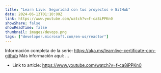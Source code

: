 ```yaml
---
title: "Learn Live: Seguridad con tus proyectos e GitHub"
date: 2024-06-13T01:10:00Z
link: https://www.youtube.com/watch?v=f-ca8iPPKn0
showShare: false
showReadTime: false
thumbnail: images/devops.png
tags: ["developer.microsoft.com/en-us/reactor"]
---
```

Información completa de la serie: https://aka.ms/learnlive-certificate-con-github Más información aquí: ...

- Link to article: https://www.youtube.com/watch?v=f-ca8iPPKn0